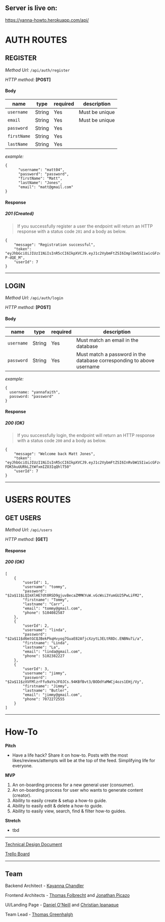 ## Server is live on:

https://yanna-howto.herokuapp.com/api/

# AUTH ROUTES

## **REGISTER**

_Method Url:_ `/api/auth/register`

_HTTP method:_ **[POST]**

#### Body

| name        | type    | required | description    |
| ----------- | ------- | -------- | -------------- |
| `username`  | String  | Yes      | Must be unique |
| `email`     | String  | Yes      | Must be unique |
| `password`  | String  | Yes      |                |
| `firstName` | String  | Yes      |                |
| `lastName`  | String  | Yes      |                |


_example:_

```
{
      "username": "matt04",
      "password": "password",
      "firstName": "Matt",
      "lastName": "Jones",
      "email": "matt@gmail.com"
}
```

#### Response

##### 201 (Created)

> If you successfully register a user the endpoint will return an HTTP response with a status code `201` and a body as below.

```
{
    "message": "Registration successful",
    "token": "eyJhbGciOiJIUzI1NiIsInR5cCI6IkpXVCJ9.eyJ1c2VybmFtZSI6Implbm55IiwicGFzc3dvcmQiOiIkMmEkMTEkME5UTXFlcGF1YmQ0eXU2Lk9obFZsLlU3NGNXUVdWMVBwd0d2WnVGNldBYXB3cDlCTkNMd0MiLCJmaXJzdE5hbWUiOiJKZW5ueSIsImxhc3ROYW1lIjoiTGkiLCJlbWFpbCI6Implbm55QGdtYWlsLmNvbSIsInBob25lIjo0MTU2MjY3Njg4LCJpYXQiOjE1NDkxNzA1MjMsImV4cCI6MTU0OTE3NDEyM30.jOxH0YlAABmP_W3BaF3TowhCKHP9hFkLcyw-P-dQE_M",
    "userId": 7
}
```

---

## **LOGIN**

_Method Url:_ `/api/auth/login`

_HTTP method:_ **[POST]**

#### Body

| name       | type   | required | description                                                           |
| ---------- | ------ | -------- | ------------------------------------------------------------------    |  
| `username` | String | Yes      | Must match an email in the database                                   |
| `password` | String | Yes      | Must match a password in the database corresponding to above username |

_example:_

```
{
  username: "yannafaith",
  password: "password"
}
```

#### Response

##### 200 (OK)

> If you successfully login, the endpoint will return an HTTP response with a status code `200` and a body as below.

```
{
    "message": "Welcome back Matt Jones",
    "token": "eyJhbGciOiJIUzI1NiIsInR5cCI6IkpXVCJ9.eyJ1c2VybmFtZSI6InRvbW15IiwicGFzc3dvcmQiOiIkMmEkMTEkaDBMb3hsU0pTTWxzcXNVUVQ3ZHBRZUVXbGxrNXk2M2xKVC9BQy9kU0kvWERPdnFxaHNiUjYiLCJlbWFpbCI6InRvbW15QGdtYWlsLmNvbSIsInBob25lIjo1MTA0MDgyNTg3LCJpYXQiOjE1NDkzMDEyNDMsImV4cCI6MTU0OTMwNDg0M30.TXnqIh3moCBZX-FDK5kuUURkLZtWfxmIZO3IqQhlT50"
    "userId": 7
}
```

---

# USERS ROUTES

## **GET USERS**

_Method Url:_ `/api/users`

_HTTP method:_ **[GET]**

#### Response

##### 200 (OK)

```
[
    {
        "userId": 1,
        "username": "tommy",
        "password": "$2a$11$LQImXlHE7dt0RSD9gjuvBecaZMMKYuW.vGcWsi3YumGU25PwLiFM2",
        "firstname": "Tommy",
        "lastname": "Carr",
        "email": "tommy@gmail.com",
        "phone": 5104082587
    },
    {
        "userId": 2,
        "username": "linda",
        "password": "$2a$11$d6mtGCQJBekPkqHvyog7GuaE82AfjcXzytL3ELtR8Dc.ENBNu7i/a",
        "firstname": "Linda",
        "lastname": "La",
        "email": "linda@gmail.com",
        "phone": 5102382227
    },
    {
        "userId": 3,
        "username": "jimmy",
        "password": "$2a$11$zXVFMlzrFfu9aYoJFOJCs.94KBfBvt3/BODdYaMWCj4ozs1EHj/Vy",
        "firstname": "Jimmy",
        "lastname": "Butler",
        "email": "jimmy@gmail.com",
        "phone": 7072272555
    }
]
```

---


# How-To

**Pitch**

- Have a life hack? Share it on how-to. Posts with the most likes/reviews/attempts will be at the top of the feed. Simplifying life for everyone.

**MVP**

1. An on-boarding process for a new general user (consumer).
1. An on-boarding process for user who wants to generate content (creator).
1. Ability to easily create & setup a how-to guide.
1. Ability to easily edit & delete a how-to guide.
1. Ability to easily view, search, find & filter how-to guides.

**Stretch**

- tbd

---

[Technical Design Document](https://docs.google.com/document/d/1pqIehm7TRPA16RRoL4408-N7Ml7xRKgG7_9sYUxTSOo/)

[Trello Board](https://trello.com/b/jiWkPUrs/build-week)

---

## Team

Backend Architect - [Kayanna Chandler](https://github.com/yannafaith)

Frontend Architects - [Thomas Folbrecht](https://github.com/tfolbrecht) and [Jonathan Picazo](https://github.com/macjabeth)

UI/Landing Page - [Daniel O'Neill](https://github.com/danpatrickoneill) and [Christian Ipanaque](https://github.com/chrisipanaque)

Team Lead - [Thomas Greenhalgh](https://github.com/tgreenhalgh)

